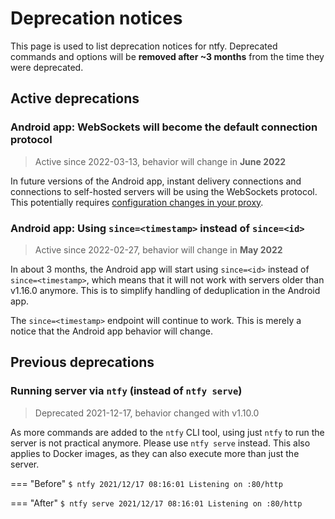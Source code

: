 # Deprecation notices
This page is used to list deprecation notices for ntfy. Deprecated commands and options will be 
**removed after ~3 months** from the time they were deprecated.

## Active deprecations

### Android app: WebSockets will become the default connection protocol  
> Active since 2022-03-13, behavior will change in **June 2022**

In future versions of the Android app, instant delivery connections and connections to self-hosted servers will
be using the WebSockets protocol. This potentially requires [configuration changes in your proxy](https://ntfy.sh/docs/config/#nginxapache2caddy).

### Android app: Using `since=<timestamp>` instead of `since=<id>`
> Active since 2022-02-27, behavior will change in **May 2022**

In about 3 months, the Android app will start using `since=<id>` instead of `since=<timestamp>`, which means that it will
not work with servers older than v1.16.0 anymore. This is to simplify handling of deduplication in the Android app.

The `since=<timestamp>` endpoint will continue to work. This is merely a notice that the Android app behavior will change.

## Previous deprecations

### Running server via `ntfy` (instead of `ntfy serve`)
> Deprecated 2021-12-17, behavior changed with v1.10.0

As more commands are added to the `ntfy` CLI tool, using just `ntfy` to run the server is not practical
anymore. Please use `ntfy serve` instead. This also applies to Docker images, as they can also execute more than
just the server.

=== "Before"
    ```
    $ ntfy
    2021/12/17 08:16:01 Listening on :80/http
    ```

=== "After"
    ```
    $ ntfy serve
    2021/12/17 08:16:01 Listening on :80/http
    ```

